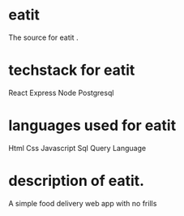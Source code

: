 # eatit 
The source for eatit . 

# techstack for eatit 
React
Express
Node
Postgresql

# languages used for eatit
Html
Css
Javascript
Sql Query Language


# description of eatit.
A simple food delivery web app with no frills 
